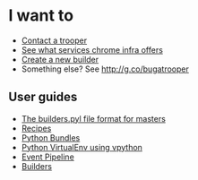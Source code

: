# I want to

* [Contact a trooper](contacting_troopers.md)
* [See what services chrome infra offers](services/index.md)
* [Create a new
  builder](https://chromium.googlesource.com/chromium/src/+/refs/heads/main/docs/infra/new_builder.md)
* Something else? See http://g.co/bugatrooper

## User guides

* [The builders.pyl file format for masters](services/buildbot/builders.pyl.md)
* [Recipes](recipes.md)
* [Python Bundles](python.md)
* [Python VirtualEnv using vpython](vpython.md)
* [Event Pipeline](event_pipeline.md)
* [Builders](builders.md)
